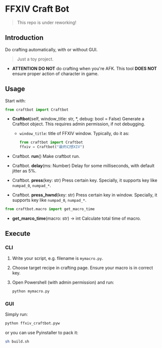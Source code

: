 # FFXIV Craft Bot

> This repo is under reworking!

## Introduction

Do crafting automatically, with or without GUI.

> Just a toy project.

- **ATTENTION**
    **DO NOT** do crafting when you're AFK. This tool **DOES NOT** ensure proper action of character in game.

## Usage

Start with:

```py
from craftbot import Craftbot
```

- **Craftbot**(self, window_title: str, *, debug: bool = False)
    Generate a Craftbot object. This requires admin permission, if not debugging.
    - `window_title`: title of FFXIV window. Typically, do it as:
        
        ```py
        from craftbot import Craftbot
        ffxiv = Craftbot("最终幻想XIV")
        ```

- Craftbot. **run**()
    Make craftbot run.

- Craftbot. **delay**(ms: Number)
    Delay for some milliseconds, with default jitter as 5%.

- Craftbot. **press**(key: str)
    Press certain key. Specially, it supports key like `numpad_0`, `numpad_*`.

- Craftbot. **press_hwnd**(key: str)
    Press certain key in window. Specially, it supports key like `numpad_0`, `numpad_*`. 

```py
from craftbot.macro import get_macro_time
```

- **get_marco_time**(macro: str) -> int
    Calculate total time of macro.
    
## Execute

### CLI

1. Write your script, e.g. filename is `mymacro.py`.

2. Choose target recipe in crafting page. Ensure your macro is in correct key.

3. Open Powershell (with admin permission) and run:

    ```bash
    python mymacro.py
    ```

### GUI

Simply run:

```bash
python ffxiv_craftbot.pyw
```

or you can use Pyinstaller to pack it:

```bash
sh build.sh
```

